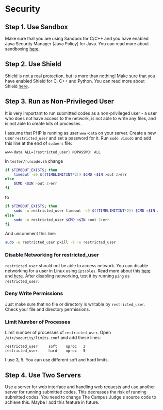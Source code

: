 # Security

## Step 1. Use Sandbox

Make sure that you are using Sandbox for C/C++ and you have enabled Java Security Manager (Java Policy) for Java. You can read more about sandboxing [here](sandboxing.md).

## Step 2. Use Shield

Shield is not a real protection, but is more than nothing! Make sure that you have enabled Shield for C, C++ and Python. You can read more about Shield [here](shield.md).

## Step 3. Run as Non-Privileged User

It is very important to run submitted codes as a non-privileged user - a user who does not have access to the network, is not able to write any files, and is not able to create lots of processes.

I assume that PHP is running as user `www-data` on your server.
Create a new user `restricted_user` and set a password for it.
Run `sudo visudo` and add this line at the end of `sudoers` file:
  
    www-data ALL=(restricted_user) NOPASSWD: ALL

In `tester/runcode.sh` change

```bash
if $TIMEOUT_EXISTS; then
	timeout -s9 $((TIMELIMITINT*2)) $CMD <$IN >out 2>err
else
	$CMD <$IN >out 2>err        
fi
```
to
```bash
if $TIMEOUT_EXISTS; then
	sudo -u restricted_user timeout -s9 $((TIMELIMITINT*2)) $CMD <$IN >out 2>err
else
	sudo -u restricted_user $CMD <$IN >out 2>err        
fi
```

And uncomment this line:
```bash
sudo -u restricted_user pkill -9 -u restricted_user
```

### Disable Networking for restricted_user
`restricted_user` should not be able to access network. You can disable networking for a user in Linux using `iptables`.
Read more about this [here](http://www.cyberciti.biz/tips/block-outgoing-network-access-for-a-single-user-from-my-server-using-iptables.html) and [here](http://askubuntu.com/questions/102005/disable-networking-for-specific-users).
After disabling networking, test it by running `ping` as `restricted_user`.

### Deny Write Permissions
Just make sure that no file or directory is writable by `restricted_user`. Check your file and directory permissions.

### Limit Number of Processes
Limit number of processes of `restricted_user`.
Open `/etc/security/limits.conf` and add these lines:

    restricted_user     soft    nproc   3
    restricted_user     hard    nproc   5

I use 3, 5. You can use different soft and hard limits.

## Step 4. Use Two Servers

Use a server for web interface and handling web requests and use another server for running submitted codes. This decreases the risk of running submitted codes. You need to change The Campus Judge's source code to achieve this. Maybe I add this feature in future.


